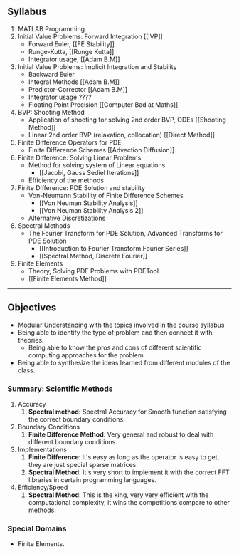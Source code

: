 ## Syllabus

1. MATLAB Programming
2. Initial Value Problems: Forward Integration [[IVP]]
	* Forward Euler, [[FE Stability]]
	* Runge-Kutta, [[Runge Kutta]]
	* Integrator usage, [[Adam B.M]]
3. Initial Value Problems: Implicit Integration and Stability 
 	* Backward Euler 
 	* Integral Methods [[Adam B.M]] 
 	* Predictor-Corrector [[Adam B.M]]
 	* Integrator usage ????
 	* Floating Point Precision [[Computer Bad at Maths]]
4. BVP: Shooting Method
	* Application of shooting for solving 2nd order BVP, ODEs [[Shooting Method]]
	* Linear 2nd order BVP (relaxation, collocation) [[Direct Method]]
5. Finite Difference Operators for PDE
	* Finite Difference Schemes [[Advection Diffusion]]
6. Finite Difference: Solving Linear Problems
	* Method for solving system of Linear equations 
		* [[Jacobi, Gauss Sediel Iterations]]
	* Efficiency of the methods
7. Finite Difference: PDE Solution and stability
	* Von-Neumann Stability of Finite Difference Schemes
		* [[Von Neuman Stability Analysis]]
		* [[Von Neuman Stability Analysis 2]]
	* Alternative Discretizations
8. Spectral Methods
	* The Fourier Transform for PDE Solution, Advanced Transforms for PDE Solution
		* [[Introduction to Fourier Transform Fourier Series]]
		* [[Spectral Method, Discrete Fourier]]
9. Finite Elements
	* Theory, Solving PDE Problems with PDETool
	* [[Finite Elements Method]]

---

## Objectives
* Modular Understanding with the topics involved in the course syllabus
* Being able to identify the type of problem and then connect it with theories. 
	* Being able to know the pros and cons of different scientific computing approaches for the problem 
* Being able to synthesize the ideas learned from different modules of the class. 

### Summary: Scientific Methods 

1. Accuracy
	1. **Spectral method**: Spectral Accuracy for Smooth function satisfying the correct boundary conditions. 
2. Boundary Conditions 
	1. **Finite Difference Method**: Very general and robust to deal with different boundary conditions. 
3. Implementations
	1. **Finite Difference**: It's easy as long as the operator is easy to get, they are just special sparse matrices. 
	2. **Spectral Method**: It's very short to implement it with the correct FFT libraries in certain programming languages. 
4. Efficiency/Speed
	1. **Spectral Method**: This is the king, very very efficient with the computational complexity, it wins the competitions compare to other methods. 

### Special Domains

* Finite Elements. 